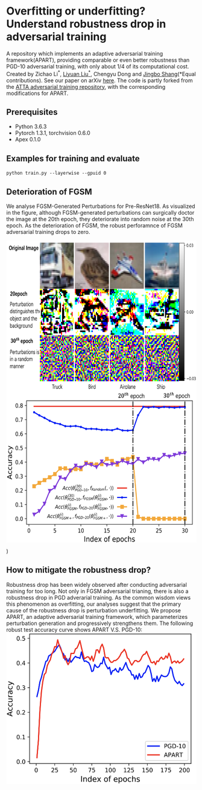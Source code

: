 # Overfitting or underfitting? Understand robustness drop in adversarial training
A repository which implements an
adaptive adversarial training framework(APART), providing comparable or even better robustness than PGD-10 adversarial training, with only about 1/4
of its computational cost. Created by Zichao Li<sup>*</sup>, [Liyuan Liu<sup>*</sup>](https://liyuanlucasliu.github.io/), Chengyu Dong and [Jingbo Shang](https://shangjingbo1226.github.io/)(*Equal contributions). See our paper on arXiv [here](https://arxiv.org/abs/2010.08034). The code is partly forked from the [ATTA adversarial training repository](https://github.com/hzzheng93/ATTA), with the corresponding modifications for APART.

## Prerequisites
- Python 3.6.3
- Pytorch 1.3.1, torchvision 0.6.0
- Apex 0.1.0

## Examples for training and evaluate
```
python train.py --layerwise --gpuid 0

```
## Deterioration of FGSM
We analyse FGSM-Generated Perturbations for Pre-ResNet18. As
visualized in the figure, although FGSM-generated perturbations can surgically doctor the image at
the 20th epoch, they deteriorate into random noise at the 30th epoch. As the deterioration of FGSM, the robust perforamnce of FGSM adversarial training drops to zero.

 <img src="./figures/fgsm.png" width = "600" height = "400"  align=center />
 <img src="./figures/fgsm_curve.png" width = "600" height = "400"  align=center />

)

## How to mitigate the robustness drop?

Robustness drop has been widely observed after conducting adversarial training for too long. Not only in FGSM adversarial trianing, there is also a robustness drop in PGD adverarial training.  As the common wisdom views this phenomenon as overfitting, our analyses suggest that the primary cause of the robustness drop is perturbation underfitting. We propose APART, an adaptive adversarial training framework, which parameterizes perturbation generation and progressively strengthens them. The following robust test accuracy curve shows APART V.S. PGD-10:
 <img src="./figures/pgd_curve.png" width = "600" height = "400"  align=center />








